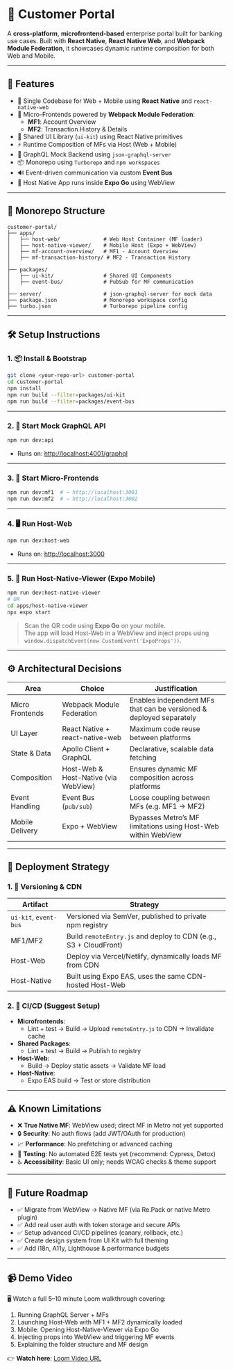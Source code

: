 
# 💼 Customer Portal

A **cross-platform**, **microfrontend-based** enterprise portal built for banking use cases. Built with **React Native**, **React Native Web**, and **Webpack Module Federation**, it showcases dynamic runtime composition for both Web and Mobile.

---

## 🚀 Features

- 📱 Single Codebase for Web + Mobile using **React Native** and `react-native-web`
- 🧩 Micro-Frontends powered by **Webpack Module Federation**:
  - **MF1**: Account Overview
  - **MF2**: Transaction History & Details
- 🔗 Shared UI Library (`ui-kit`) using React Native primitives
- ⚡ Runtime Composition of MFs via Host (Web + Mobile)
- 🧠 GraphQL Mock Backend using `json-graphql-server`
- 📦 Monorepo using `Turborepo` and `npm workspaces`
- 🔊 Event-driven communication via custom **Event Bus**
- 📱 Host Native App runs inside **Expo Go** using WebView

---

## 📂 Monorepo Structure

```
customer-portal/
├── apps/
│   ├── host-web/              # Web Host Container (MF loader)
│   ├── host-native-viewer/    # Mobile Host (Expo + WebView)
│   ├── mf-account-overview/   # MF1 - Account Overview
│   ├── mf-transaction-history/ # MF2 - Transaction History
│
├── packages/
│   ├── ui-kit/                # Shared UI Components
│   ├── event-bus/             # PubSub for MF communication
│
├── server/                    # json-graphql-server for mock data
├── package.json               # Monorepo workspace config
├── turbo.json                 # Turborepo pipeline config
```

---

## 🛠 Setup Instructions

### 1. 📦 Install & Bootstrap

```bash
git clone <your-repo-url> customer-portal
cd customer-portal
npm install
npm run build --filter=packages/ui-kit
npm run build --filter=packages/event-bus
```

---

### 2. 🔌 Start Mock GraphQL API

```bash
npm run dev:api
```

- Runs on: [http://localhost:4001/graphql](http://localhost:4001/graphql)

---

### 3. 🧩 Start Micro-Frontends

```bash
npm run dev:mf1  # → http://localhost:3001
npm run dev:mf2  # → http://localhost:3002
```

---

### 4. 🖥️ Run Host-Web

```bash
npm run dev:host-web
```

- Runs on: [http://localhost:3000](http://localhost:3000)

---

### 5. 📱 Run Host-Native-Viewer (Expo Mobile)

```bash
npm run dev:host-native-viewer
# OR
cd apps/host-native-viewer
npx expo start
```

> Scan the QR code using **Expo Go** on your mobile.  
> The app will load Host-Web in a WebView and inject props using `window.dispatchEvent(new CustomEvent('ExpoProps'))`.

---

## ⚙️ Architectural Decisions

| Area | Choice | Justification |
|------|--------|----------------|
| Micro Frontends | Webpack Module Federation | Enables independent MFs that can be versioned & deployed separately |
| UI Layer | React Native + react-native-web | Maximum code reuse between platforms |
| State & Data | Apollo Client + GraphQL | Declarative, scalable data fetching |
| Composition | Host-Web & Host-Native (via WebView) | Ensures dynamic MF composition across platforms |
| Event Handling | Event Bus (`pub/sub`) | Loose coupling between MFs (e.g. MF1 → MF2) |
| Mobile Delivery | Expo + WebView | Bypasses Metro’s MF limitations using Host-Web within WebView |

---

## 🧪 Deployment Strategy

### 1. 🎯 Versioning & CDN

| Artifact | Strategy |
|---------|----------|
| `ui-kit`, `event-bus` | Versioned via SemVer, published to private npm registry |
| MF1/MF2 | Build `remoteEntry.js` and deploy to CDN (e.g., S3 + CloudFront) |
| Host-Web | Deploy via Vercel/Netlify, dynamically loads MF from CDN |
| Host-Native | Built using Expo EAS, uses the same CDN-hosted Host-Web |

### 2. 🔁 CI/CD (Suggest Setup)

- **Microfrontends**:
  - Lint + test → Build → Upload `remoteEntry.js` to CDN → Invalidate cache
- **Shared Packages**:
  - Lint + test → Build → Publish to registry
- **Host-Web**:
  - Build → Deploy static assets → Validate MF load
- **Host-Native**:
  - Expo EAS build → Test or store distribution

---

## ⚠️ Known Limitations

- ❌ **True Native MF**: WebView used; direct MF in Metro not yet supported
- 🔒 **Security**: No auth flows (add JWT/OAuth for production)
- 📈 **Performance**: No prefetching or advanced caching
- 🧪 **Testing**: No automated E2E tests yet (recommend: Cypress, Detox)
- ♿ **Accessibility**: Basic UI only; needs WCAG checks & theme support

---

## 🌟 Future Roadmap

- ✅ Migrate from WebView → Native MF (via Re.Pack or native Metro plugin)
- ✅ Add real user auth with token storage and secure APIs
- ✅ Setup advanced CI/CD pipelines (canary, rollback, etc.)
- ✅ Create design system from UI Kit with full theming
- ✅ Add i18n, A11y, Lighthouse & performance budgets

---

## 📹 Demo Video

🖥️ Watch a full 5–10 minute Loom walkthrough covering:

1. Running GraphQL Server + MFs
2. Launching Host-Web with MF1 + MF2 dynamically loaded
3. Mobile: Opening Host-Native-Viewer via Expo Go
4. Injecting props into WebView and triggering MF events
5. Explaining the folder structure and MF design

👉 **Watch here**: [Loom Video URL](https://www.loom.com/share/d1a75cbbd3e143e98465d470b669f799?sid=c1f0f03f-6816-475b-9e62-85f4b747b005)

